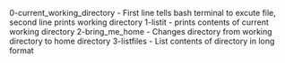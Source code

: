 0-current_working_directory - First line tells bash terminal to excute file, second line prints working directory
1-listit - prints contents of current working directory
2-bring_me_home - Changes directory from working directory to home directory
3-listfiles - List contents of directory in long format